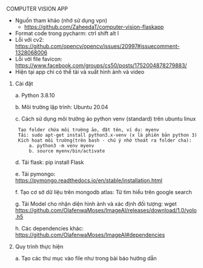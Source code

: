 COMPUTER VISION APP

* Nguồn tham khảo (nhớ sử dụng vpn)
    * https://github.com/ZaheedaT/computer-vision-flaskapp
* Format code trong pycharm: ctrl shift alt l
* Lỗi với cv2: https://github.com/opencv/opencv/issues/20997#issuecomment-1328068006
* Lỗi vời file favicon: https://www.facebook.com/groups/cs50/posts/1752004878279883/
* Hiện tại app chỉ có thể tải và xuất hình ảnh và video

1. Cài đặt

    a. Python 3.8.10

    b. Môi trường lập trình: Ubuntu 20.04

    c. Cách sử dụng môi trường ảo python venv (standard) trên ubuntu linux

        Tạo folder chứa môi trường ảo, đặt tên, ví dụ: myenv
        Tái: sudo apt-get install python3.x-venv (x là phiên bản python 3)
        Kích hoạt môi trường(trên bash - chú ý nhớ thoát ra folder cha):
            a. python3 -m venv myenv
            b. source myenv/bin/activate

    d. Tải flask: pip install Flask

    e. Tải pymongo: https://pymongo.readthedocs.io/en/stable/installation.html

    f. Tạo cơ sở dữ liệu trên mongodb atlas: Từ tìm hiểu trên google search

    g. Tải Model cho nhận diện hình ảnh và xác định đối tượng: wget https://github.com/OlafenwaMoses/ImageAI/releases/download/1.0/yolo.h5

    h. Các dependencies khác: https://github.com/OlafenwaMoses/ImageAI#dependencies


2. Quy trình thực hiện


    a. Tạo các thư mục vào file như trong bài báo hướng dẫn


   
